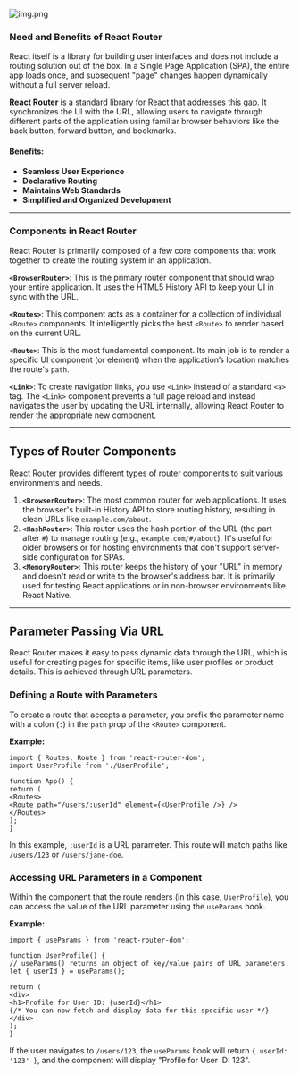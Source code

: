 ![img.png](img.png)
### Need and Benefits of React Router

React itself is a library for building user interfaces and does not include a routing solution out of the box. In a Single Page Application (SPA), the entire app loads once, and subsequent "page" changes happen dynamically without a full server reload.

**React Router** is a standard library for React that addresses this gap. It synchronizes the UI with the URL, allowing users to navigate through different parts of the application using familiar browser behaviors like the back button, forward button, and bookmarks.

#### Benefits:
*   **Seamless User Experience**
*   **Declarative Routing**
*   **Maintains Web Standards**
*   **Simplified and Organized Development**

---

### Components in React Router

React Router is primarily composed of a few core components that work together to create the routing system in an application.

**`<BrowserRouter>`**: This is the primary router component that should wrap your entire application. It uses the HTML5 History API to keep your UI in sync with the URL.

**`<Routes>`**: This component acts as a container for a collection of individual `<Route>` components. It intelligently picks the best `<Route>` to render based on the current URL.

**`<Route>`**: This is the most fundamental component. Its main job is to render a specific UI component (or element) when the application’s location matches the route's `path`.

**`<Link>`**: To create navigation links, you use `<Link>` instead of a standard `<a>` tag. The `<Link>` component prevents a full page reload and instead navigates the user by updating the URL internally, allowing React Router to render the appropriate new component.

---

## Types of Router Components

React Router provides different types of router components to suit various environments and needs.

1.  **`<BrowserRouter>`**: The most common router for web applications. It uses the browser's built-in History API to store routing history, resulting in clean URLs like `example.com/about`.
2.  **`<HashRouter>`**: This router uses the hash portion of the URL (the part after `#`) to manage routing (e.g., `example.com/#/about`). It's useful for older browsers or for hosting environments that don't support server-side configuration for SPAs.
3.  **`<MemoryRouter>`**: This router keeps the history of your "URL" in memory and doesn't read or write to the browser's address bar. It is primarily used for testing React applications or in non-browser environments like React Native.

---

## Parameter Passing Via URL

React Router makes it easy to pass dynamic data through the URL, which is useful for creating pages for specific items, like user profiles or product details. This is achieved through URL parameters.

### Defining a Route with Parameters

To create a route that accepts a parameter, you prefix the parameter name with a colon (`:`) in the `path` prop of the `<Route>` component.

**Example:**
    
    import { Routes, Route } from 'react-router-dom';
    import UserProfile from './UserProfile';
    
    function App() {
    return (
    <Routes>
    <Route path="/users/:userId" element={<UserProfile />} />
    </Routes>
    );
    }

In this example, `:userId` is a URL parameter. This route will match paths like `/users/123` or `/users/jane-doe`.

### Accessing URL Parameters in a Component

Within the component that the route renders (in this case, `UserProfile`), you can access the value of the URL parameter using the `useParams` hook.

**Example:**

    import { useParams } from 'react-router-dom';
    
    function UserProfile() {
    // useParams() returns an object of key/value pairs of URL parameters.
    let { userId } = useParams();
    
    return (
    <div>
    <h1>Profile for User ID: {userId}</h1>
    {/* You can now fetch and display data for this specific user */}
    </div>
    );
    }

If the user navigates to `/users/123`, the `useParams` hook will return `{ userId: '123' }`, and the component will display "Profile for User ID: 123".
